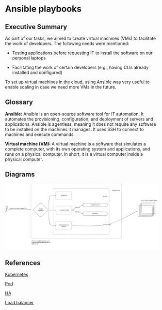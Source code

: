 # Ansible playbooks

## Executive Summary

As part of our tasks, we aimed to create virtual machines (VMs) to facilitate
the work of developers. The following needs were mentioned:

- Testing applications before requesting IT to install the software
on our personal laptops

- Facilitating the work of certain developers
(e.g., having CLIs already installed and configured)

To set up virtual machines in the cloud, using Ansible was very useful
to enable scaling in case we need more VMs in the future.

## Glossary

**Ansible:** Ansible is an open-source software tool for IT automation.
It automates the provisioning, configuration, and deployment of servers and
applications. Ansible is agentless, meaning it does not require any software
to be installed on the machines it manages. It uses SSH to connect to machines
and execute commands.

**Virtual machine (VM):** A virtual machine is a software that simulates a
complete computer, with its own operating system and applications, and runs
on a physical computer. In short, it is a virtual
computer inside a physical computer.

## Diagrams

![Ansible](../img/ansible.svg)

## References

[Kubernetes](https://kubernetes.io/docs/concepts/overview/)

[Pod](https://kubernetes.io/docs/concepts/workloads/pods/)

[HA](https://www.techtarget.com/searchdatacenter/definition/high-availability)

[Load balancer](https://www.nginx.com/resources/glossary/load-balancing/)
